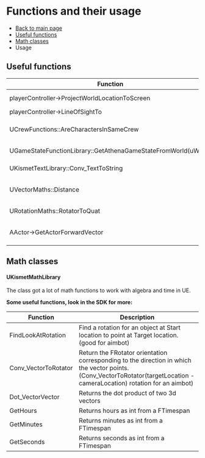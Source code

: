 
# Functions and their usage
* [Back to main page](README.md)
* [Useful functions](#useful-functions)
* [Math classes](#math-classes)
* Usage

## Useful functions
Function | Description
-------- | ----------------
playerController->ProjectWorldLocationToScreen | WorldToScreen function
playerController->LineOfSightTo | Visibility check
UCrewFunctions::AreCharactersInSameCrew | Check if bith players are in the same crew
UGameStateFunctionLibrary::GetAthenaGameStateFromWorld(uWord) | Get the AAthenaGameState
UKismetTextLibrary::Conv_TextToString | Convert FText to FString
UVectorMaths::Distance | Calculate distance between two FVector
URotationMaths::RotatorToQuat | Convert FRotator to FQuat
AActor->GetActorForwardVector | Normalized Forward Vector for an actor

## Math classes
#### UKismetMathLibrary
The class got a lot of math functions to work with algebra and time in UE.

**Some useful functions, look in the SDK for more:**

Function | Description
-------- | ----------------
FindLookAtRotation | Find a rotation for an object at Start location to point at Target location. (good for aimbot)
Conv_VectorToRotator | Return the FRotator orientation corresponding to the direction in which the vector points. (Conv_VectorToRotator(targetLocation - cameraLocation) rotation for an aimbot)
Dot_VectorVector | Returns the dot product of two 3d vectors
GetHours | Returns hours as int from a FTimespan
GetMinutes | Returns minutes as int from a FTimespan
GetSeconds | Returns seconds as int from a FTimespan
